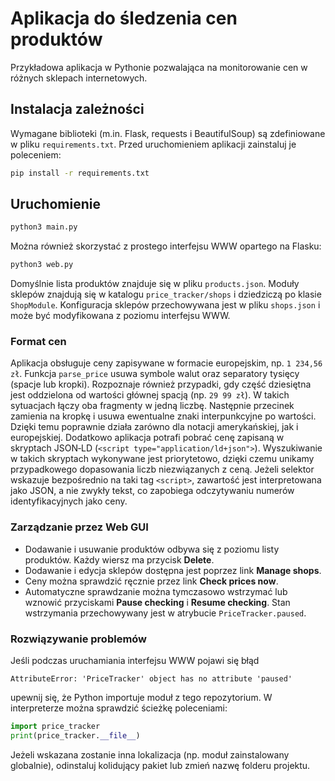 # Aplikacja do śledzenia cen produktów

Przykładowa aplikacja w Pythonie pozwalająca na monitorowanie cen w różnych sklepach internetowych.

## Instalacja zależności

Wymagane biblioteki (m.in. Flask, requests i BeautifulSoup) są zdefiniowane w pliku `requirements.txt`. Przed uruchomieniem aplikacji zainstaluj je poleceniem:

```bash
pip install -r requirements.txt
```

## Uruchomienie

```bash
python3 main.py
```

Można również skorzystać z prostego interfejsu WWW opartego na Flasku:

```bash
python3 web.py
```

Domyślnie lista produktów znajduje się w pliku `products.json`. Moduły sklepów znajdują się w katalogu `price_tracker/shops` i dziedziczą po klasie `ShopModule`.
Konfiguracja sklepów przechowywana jest w pliku `shops.json` i może być modyfikowana z poziomu interfejsu WWW.

### Format cen

Aplikacja obsługuje ceny zapisywane w formacie europejskim, np. `1 234,56 zł`.
Funkcja `parse_price` usuwa symbole walut oraz separatory tysięcy (spacje lub
kropki). Rozpoznaje również przypadki, gdy część dziesiętna jest oddzielona
od wartości głównej spacją (np. `29 99 zł`). W takich sytuacjach łączy oba
fragmenty w jedną liczbę. Następnie przecinek zamienia na kropkę i usuwa
ewentualne znaki interpunkcyjne po wartości. Dzięki temu poprawnie działa
zarówno dla notacji amerykańskiej, jak i europejskiej. Dodatkowo aplikacja
potrafi pobrać cenę zapisaną w
  skryptach JSON‑LD (`<script type="application/ld+json">`).
  Wyszukiwanie w takich skryptach wykonywane jest priorytetowo,
  dzięki czemu unikamy przypadkowego dopasowania liczb niezwiązanych z ceną.
  Jeżeli selektor wskazuje bezpośrednio na taki tag `<script>`,
  zawartość jest interpretowana jako JSON, a nie zwykły tekst,
  co zapobiega odczytywaniu numerów identyfikacyjnych jako ceny.

### Zarządzanie przez Web GUI

- Dodawanie i usuwanie produktów odbywa się z poziomu listy produktów. Każdy wiersz ma przycisk **Delete**.
- Dodawanie i edycja sklepów dostępna jest poprzez link **Manage shops**.
- Ceny można sprawdzić ręcznie przez link **Check prices now**.
- Automatyczne sprawdzanie można tymczasowo wstrzymać lub wznowić przyciskami **Pause checking** i **Resume checking**.
  Stan wstrzymania przechowywany jest w atrybucie ``PriceTracker.paused``.

### Rozwiązywanie problemów

Jeśli podczas uruchamiania interfejsu WWW pojawi się błąd

```
AttributeError: 'PriceTracker' object has no attribute 'paused'
```

upewnij się, że Python importuje moduł z tego repozytorium. W interpreterze można sprawdzić ścieżkę poleceniami:

```python
import price_tracker
print(price_tracker.__file__)
```

Jeżeli wskazana zostanie inna lokalizacja (np. moduł zainstalowany globalnie),
 odinstaluj kolidujący pakiet lub zmień nazwę folderu projektu.
